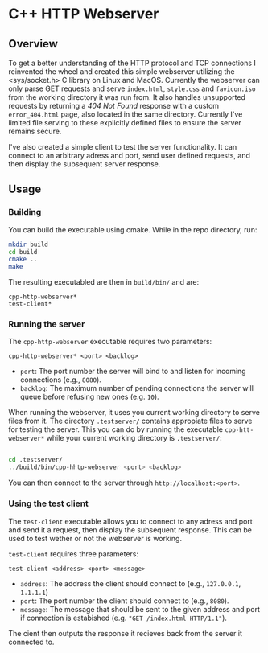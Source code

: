 # C++ HTTP Webserver

## Overview
To get a better understanding of the HTTP protocol and TCP connections I reinvented the wheel and created this simple webserver utilizing the <sys/socket.h> C library on Linux and MacOS. Currently the webserver can only parse GET requests and serve ```index.html```, ```style.css``` and ```favicon.iso``` from the working directory it was run from.
It also handles unsupported requests by returning a *404 Not Found* response with a custom ```error_404.html``` page, also located in the same directory. Currently I've limited file serving to these explicitly defined files to ensure the server remains secure.

I've also created a simple client to test the server functionality. It can connect to an arbitrary adress and port, send user defined requests, and then display the subsequent server response.

## Usage
### Building
You can build the executable using cmake. While in the repo directory, run:
```bash
mkdir build
cd build
cmake ..
make
```
The resulting executabled are then in ```build/bin/``` and are:
```
cpp-http-webserver*
test-client*
```

### Running the server
The ```cpp-http-webserver``` executable requires two parameters:

```cpp-http-webserver* <port> <backlog>```
- ```port```: The port number the server will bind to and listen for incoming connections (e.g., ```8080```).
- ```backlog```: The maximum number of pending connections the server will queue before refusing new ones (e.g. ```10```).

When running the webserver, it uses you current working directory to serve files from it. The directory ```.testserver/``` contains appropiate files to serve for testing the server. This you can do by running the executable ```cpp-htt-webserver*``` while your current working directory is ```.testserver/```:
```bash

cd .testserver/
../build/bin/cpp-hhtp-webserver <port> <backlog>
```
You can then connect to the server through ```http://localhost:<port>```.

### Using the test client
The ```test-client``` executable allows you to connect to any adress and port and send it a request, then display the subsequent response. This can be used to test wether or not the webserver is working. 

```test-client``` requires three parameters:

```test-client <address> <port> <message>```
- ```address```: The address the client should connect to (e.g., ```127.0.0.1```, ```1.1.1.1```)
- ```port```: The port number the client should connect to (e.g., ```8080```).
- ```message```: The message that should be sent to the given address and port if connection is estabished (e.g. ```"GET /index.html HTTP/1.1"```).

The cient then outputs the response it recieves back from the server it connected to.
